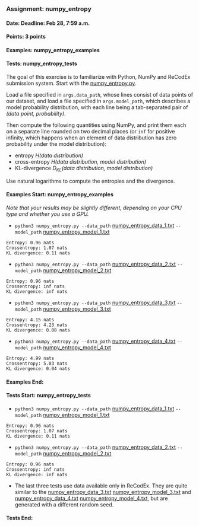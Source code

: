 ### Assignment: numpy_entropy
#### Date: Deadline: Feb 28, 7:59 a.m.
#### Points: 3 points
#### Examples: numpy_entropy_examples
#### Tests: numpy_entropy_tests

The goal of this exercise is to familiarize with Python, NumPy and ReCodEx
submission system. Start with the
[numpy_entropy.py](https://github.com/ufal/npfl114/tree/past-2122/labs/01/numpy_entropy.py).

Load a file specified in `args.data_path`, whose lines consist of data points of our
dataset, and load a file specified in `args.model_path`, which describes a model probability distribution,
with each line being a tab-separated pair of _(data point, probability)_.

Then compute the following quantities using NumPy, and print them each on
a separate line rounded on two decimal places (or `inf` for positive infinity,
which happens when an element of data distribution has zero probability
under the model distribution):
- entropy _H(data distribution)_
- cross-entropy _H(data distribution, model distribution)_
- KL-divergence _D<sub>KL</sub>(data distribution, model distribution)_

Use natural logarithms to compute the entropies and the divergence.

#### Examples Start: numpy_entropy_examples
_Note that your results may be slightly different, depending on your CPU type and whether you use a GPU._
- `python3 numpy_entropy.py --data_path` [numpy_entropy_data_1.txt](https://github.com/ufal/npfl114/tree/past-2122/labs/01/numpy_entropy_data_1.txt) `--model_path` [numpy_entropy_model_1.txt](https://github.com/ufal/npfl114/tree/past-2122/labs/01/numpy_entropy_model_1.txt)
```
Entropy: 0.96 nats
Crossentropy: 1.07 nats
KL divergence: 0.11 nats
```
- `python3 numpy_entropy.py --data_path` [numpy_entropy_data_2.txt](https://github.com/ufal/npfl114/tree/past-2122/labs/01/numpy_entropy_data_2.txt) `--model_path` [numpy_entropy_model_2.txt](https://github.com/ufal/npfl114/tree/past-2122/labs/01/numpy_entropy_model_2.txt)
```
Entropy: 0.96 nats
Crossentropy: inf nats
KL divergence: inf nats
```
- `python3 numpy_entropy.py --data_path` [numpy_entropy_data_3.txt](https://github.com/ufal/npfl114/tree/past-2122/labs/01/numpy_entropy_data_3.txt) `--model_path` [numpy_entropy_model_3.txt](https://github.com/ufal/npfl114/tree/past-2122/labs/01/numpy_entropy_model_3.txt)
```
Entropy: 4.15 nats
Crossentropy: 4.23 nats
KL divergence: 0.08 nats
```
- `python3 numpy_entropy.py --data_path` [numpy_entropy_data_4.txt](https://github.com/ufal/npfl114/tree/past-2122/labs/01/numpy_entropy_data_4.txt) `--model_path` [numpy_entropy_model_4.txt](https://github.com/ufal/npfl114/tree/past-2122/labs/01/numpy_entropy_model_4.txt)
```
Entropy: 4.99 nats
Crossentropy: 5.03 nats
KL divergence: 0.04 nats
```
#### Examples End:
#### Tests Start: numpy_entropy_tests
- `python3 numpy_entropy.py --data_path` [numpy_entropy_data_1.txt](https://github.com/ufal/npfl114/tree/past-2122/labs/01/numpy_entropy_data_1.txt) `--model_path` [numpy_entropy_model_1.txt](https://github.com/ufal/npfl114/tree/past-2122/labs/01/numpy_entropy_model_1.txt)
```
Entropy: 0.96 nats
Crossentropy: 1.07 nats
KL divergence: 0.11 nats
```
- `python3 numpy_entropy.py --data_path` [numpy_entropy_data_2.txt](https://github.com/ufal/npfl114/tree/past-2122/labs/01/numpy_entropy_data_2.txt) `--model_path` [numpy_entropy_model_2.txt](https://github.com/ufal/npfl114/tree/past-2122/labs/01/numpy_entropy_model_2.txt)
```
Entropy: 0.96 nats
Crossentropy: inf nats
KL divergence: inf nats
```
- The last three tests use data available only in ReCodEx. They are quite
  similar to the [numpy_entropy_data_3.txt](https://github.com/ufal/npfl114/tree/past-2122/labs/01/numpy_entropy_data_3.txt)
  [numpy_entropy_model_3.txt](https://github.com/ufal/npfl114/tree/past-2122/labs/01/numpy_entropy_model_3.txt)
  and [numpy_entropy_data_4.txt](https://github.com/ufal/npfl114/tree/past-2122/labs/01/numpy_entropy_data_4.txt)
  [numpy_entropy_model_4.txt](https://github.com/ufal/npfl114/tree/past-2122/labs/01/numpy_entropy_model_4.txt),
  but are generated with a different random seed.
#### Tests End:

